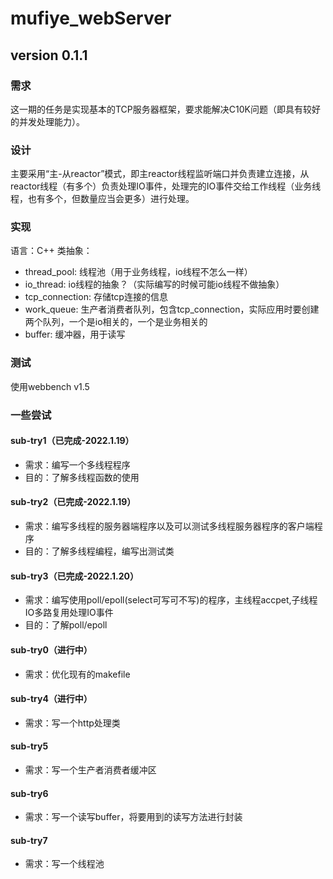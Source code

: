 # mufiye_webServer
## version 0.1.1
### 需求
这一期的任务是实现基本的TCP服务器框架，要求能解决C10K问题（即具有较好的并发处理能力）。
### 设计
主要采用“主-从reactor”模式，即主reactor线程监听端口并负责建立连接，从reactor线程（有多个）负责处理IO事件，处理完的IO事件交给工作线程（业务线程，也有多个，但数量应当会更多）进行处理。
### 实现
语言：C++
类抽象：
* thread_pool: 线程池（用于业务线程，io线程不怎么一样）
* io_thread: io线程的抽象？（实际编写的时候可能io线程不做抽象）
* tcp_connection: 存储tcp连接的信息
* work_queue: 生产者消费者队列，包含tcp_connection，实际应用时要创建两个队列，一个是io相关的，一个是业务相关的
* buffer: 缓冲器，用于读写
### 测试
使用webbench v1.5
### 一些尝试
#### sub-try1（已完成-2022.1.19）
* 需求：编写一个多线程程序
* 目的：了解多线程函数的使用
#### sub-try2（已完成-2022.1.19）
* 需求：编写多线程的服务器端程序以及可以测试多线程服务器程序的客户端程序
* 目的：了解多线程编程，编写出测试类
#### sub-try3（已完成-2022.1.20）
* 需求：编写使用poll/epoll(select可写可不写)的程序，主线程accpet,子线程IO多路复用处理IO事件
* 目的：了解poll/epoll
#### sub-try0（进行中）
* 需求：优化现有的makefile
#### sub-try4（进行中）
* 需求：写一个http处理类
#### sub-try5
* 需求：写一个生产者消费者缓冲区
#### sub-try6
* 需求：写一个读写buffer，将要用到的读写方法进行封装
#### sub-try7
* 需求：写一个线程池
